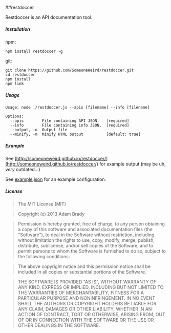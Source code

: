 ##restdoccer

Restdoccer is an API documentation tool.

##### Installation

npm:

```
npm install restdoccer -g
```

git:

```
git clone https://github.com/SomeoneWeird/restdoccer.git
cd restdoccer
npm install
npm link
```

##### Usage

```
Usage: node ./restdoccer.js --apis [filename] --info [filename]

Options:
  --apis        File containing API JSON.   [required]
  --info        File containing info JSON.  [required]
  --output, -o  Output file               
  --minify, -m  Minify HTML output          [default: true]
```

##### Example

See [http://someoneweird.github.io/restdoccer/](http://someoneweird.github.io/restdoccer/) for example output (may be uh, _very_ outdated...)

See [example.json](https://github.com/SomeoneWeird/restdoccer/blob/master/example.json) for an example configuration.

##### License


> The MIT License (MIT)

>Copyright (c) 2013 Adam Brady

>Permission is hereby granted, free of charge, to any person obtaining a copy of
>this software and associated documentation files (the "Software"), to deal in
>the Software without restriction, including without limitation the rights to
>use, copy, modify, merge, publish, distribute, sublicense, and/or sell copies of
>the Software, and to permit persons to whom the Software is furnished to do so,
>subject to the following conditions:

>The above copyright notice and this permission notice shall be included in all
>copies or substantial portions of the Software.

>THE SOFTWARE IS PROVIDED "AS IS", WITHOUT WARRANTY OF ANY KIND, EXPRESS OR
>IMPLIED, INCLUDING BUT NOT LIMITED TO THE WARRANTIES OF MERCHANTABILITY, FITNESS
>FOR A PARTICULAR PURPOSE AND NONINFRINGEMENT. IN NO EVENT SHALL THE AUTHORS OR
>COPYRIGHT HOLDERS BE LIABLE FOR ANY CLAIM, DAMAGES OR OTHER LIABILITY, WHETHER
>IN AN ACTION OF CONTRACT, TORT OR OTHERWISE, ARISING FROM, OUT OF OR IN
>CONNECTION WITH THE SOFTWARE OR THE USE OR OTHER DEALINGS IN THE SOFTWARE.
